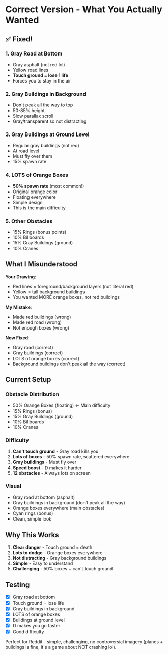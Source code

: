 # Correct Version - What You Actually Wanted

## ✅ Fixed!

### 1. Gray Road at Bottom
- Gray asphalt (not red lol)
- Yellow road lines
- **Touch ground = lose 1 life**
- Forces you to stay in the air

### 2. Gray Buildings in Background
- Don't peak all the way to top
- 50-85% height
- Slow parallax scroll
- Gray/transparent so not distracting

### 3. Gray Buildings at Ground Level
- Regular gray buildings (not red)
- At road level
- Must fly over them
- 15% spawn rate

### 4. LOTS of Orange Boxes
- **50% spawn rate** (most common!)
- Original orange color
- Floating everywhere
- Simple design
- This is the main difficulty

### 5. Other Obstacles
- 15% Rings (bonus points)
- 10% Billboards
- 15% Gray Buildings (ground)
- 10% Cranes

## What I Misunderstood

**Your Drawing**:
- Red lines = foreground/background layers (not literal red)
- Yellow = tall background buildings
- You wanted MORE orange boxes, not red buildings

**My Mistake**:
- Made red buildings (wrong)
- Made red road (wrong)
- Not enough boxes (wrong)

**Now Fixed**:
- Gray road (correct)
- Gray buildings (correct)
- LOTS of orange boxes (correct)
- Background buildings don't peak all the way (correct)

## Current Setup

### Obstacle Distribution
- 50% Orange Boxes (floating) ← Main difficulty
- 15% Rings (bonus)
- 15% Gray Buildings (ground)
- 10% Billboards
- 10% Cranes

### Difficulty
1. **Can't touch ground** - Gray road kills you
2. **Lots of boxes** - 50% spawn rate, scattered everywhere
3. **Gray buildings** - Must fly over
4. **Speed boost** - D makes it harder
5. **12 obstacles** - Always lots on screen

### Visual
- Gray road at bottom (asphalt)
- Gray buildings in background (don't peak all the way)
- Orange boxes everywhere (main obstacles)
- Cyan rings (bonus)
- Clean, simple look

## Why This Works

1. **Clear danger** - Touch ground = death
2. **Lots to dodge** - Orange boxes everywhere
3. **Not distracting** - Gray background buildings
4. **Simple** - Easy to understand
5. **Challenging** - 50% boxes + can't touch ground

## Testing

- [x] Gray road at bottom
- [x] Touch ground = lose life
- [x] Gray buildings in background
- [x] LOTS of orange boxes
- [x] Buildings at ground level
- [x] D makes you go faster
- [x] Good difficulty

Perfect for Reddit - simple, challenging, no controversial imagery (planes + buildings is fine, it's a game about NOT crashing lol).

